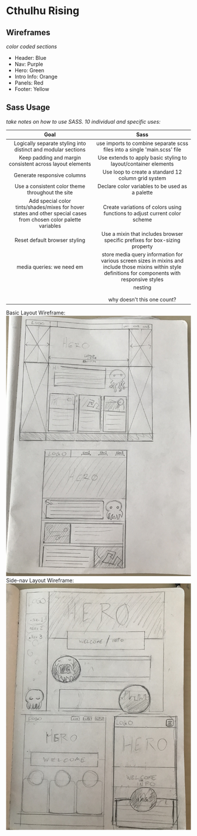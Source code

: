 # Cthulhu Rising

## Wireframes
_color coded sections_
* Header: Blue
* Nav: Purple
* Hero: Green
* Intro Info: Orange
* Panels: Red
* Footer: Yellow

###



## Sass Usage
_take notes on how to use SASS. 10 individual and specific uses:_

<!-- |:---:|:---:| -->
| Goal | Sass |
|:------:|:-------:|
| Logically separate styling into distinct and modular sections | use imports to combine separate scss files into a single 'main.scss' file |
| Keep padding and margin consistent across layout elements | Use extends to apply basic styling to layout/container elements |
| Generate responsive columns | Use loop to create a standard 12 column grid system
| Use a consistent color theme throughout the site | Declare color variables to be used as a palette |
| Add special color tints/shades/mixes for hover states and other special cases from chosen color palette variables | Create variations of colors using functions to adjust current color scheme |
| Reset default browser styling | Use a mixin that includes browser specific prefixes for box-sizing property |
| media queries: we need em | store media query information for various screen sizes in mixins and include those mixins within style definitions for components with responsive styles  |
|  | nesting |
|  |  |
|  |  |
|  | why doesn't this one count? |

Basic Layout Wireframe:
![Basic Layout](layout-basic.jpg)
Side-nav Layout Wireframe:
![alt text](layout-sidenav.jpg)
